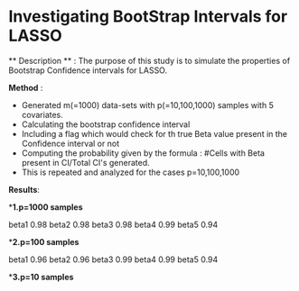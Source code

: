 # Investigating BootStrap Intervals for LASSO

** Description ** : The purpose of this study is to simulate the properties of Bootstrap Confidence intervals for LASSO.


**Method** : 
- Generated m(=1000) data-sets with p(=10,100,1000) samples with 5 covariates.
- Calculating the bootstrap confidence interval 
- Including a flag which would check for th true Beta value present in the Confidence interval or not
-  Computing the probability given by the formula : #Cells with Beta present in CI/Total CI's generated.
- This is repeated and analyzed for the cases p=10,100,1000

**Results**:

***1.p=1000 samples**

beta1    0.98
beta2    0.98
beta3    0.98
beta4    0.99
beta5    0.94

***2.p=100 samples**

beta1    0.96
beta2    0.96
beta3    0.99
beta4    0.99
beta5    0.94

***3.p=10 samples**





